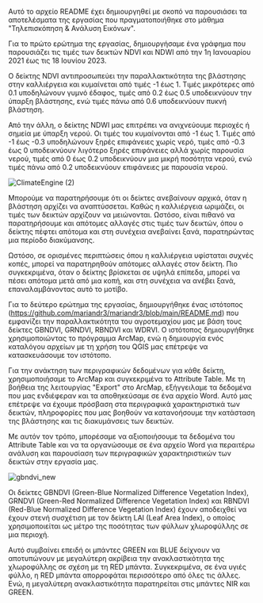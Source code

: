 Αυτό το αρχείο README έχει δημιουργηθεί με σκοπό να παρουσιάσει τα αποτελέσματα της εργασίας που πραγματοποιήθηκε στο μάθημα "Τηλεπισκόπηση & Ανάλυση Εικόνων". 

Για το πρώτο ερώτημα της εργασίας, δημιουργήσαμε ένα γράφημα που παρουσιάζει τις τιμές των δεικτών NDVI και NDWI από την 1η Ιανουαρίου 2021 έως τις 18 Ιουνίου 2023.

Ο δείκτης NDVI αντιπροσωπεύει την παραλλακτικότητα της βλάστησης στην καλλιέργεια και κυμαίνεται από τιμές -1 έως 1. Τιμές μικρότερες από 0.1 υποδηλώνουν γυμνό έδαφος, τιμές από 0.2 έως 0.5 υποδεικνύουν την ύπαρξη βλάστησης, ενώ τιμές πάνω από 0.6 υποδεικνύουν πυκνή βλάστηση.

Από την άλλη, ο δείκτης NDWI μας επιτρέπει να ανιχνεύουμε περιοχές ή σημεία με ύπαρξη νερού. Οι τιμές του κυμαίνονται από -1 έως 1. Τιμές από -1 έως -0.3 υποδηλώνουν ξηρές επιφάνειες χωρίς νερό, τιμές από -0.3 έως 0 υποδεικνύουν λιγότερο ξηρές επιφάνειες αλλά χωρίς παρουσία νερού, τιμές από 0 έως 0.2 υποδεικνύουν μια μικρή ποσότητα νερού, ενώ τιμές πάνω από 0.2 υποδεικνύουν επιφάνειες με παρουσία νερού.

![ClimateEngine (2)](https://github.com/mariandr3/mariandr3/assets/139487823/4fb5ff63-c7fb-48f6-a718-262198dd1fc4)

Μπορούμε να παρατηρήσουμε ότι οι δείκτες ανεβαίνουν αρχικά, όταν η βλάστηση αρχίζει να αναπτύσσεται. Καθώς η καλλιέργεια ωριμάζει, οι τιμές των δεικτών αρχίζουν να μειώνονται.  Ωστόσο, είναι πιθανό να παρατηρήσουμε και απότομες αλλαγές στις τιμές των δεικτών, όπου ο δείκτης πέφτει απότομα και στη συνέχεια ανεβαίνει ξανά, παρατηρώντας μια περίοδο διακύμανσης.

Ωστόσο, σε ορισμένες περιπτώσεις όπου η καλλιέργεια υφίσταται συχνές κοπές, μπορεί να παρατηρηθούν απότομες αλλαγές στον δείκτη. Πιο συγκεκριμένα, όταν ο δείκτης βρίσκεται σε υψηλά επίπεδα, μπορεί να πέσει απότομα μετά από μια κοπή, και στη συνέχεια να ανέβει ξανά, επαναλαμβάνοντας αυτό το μοτίβο.



Για το δεύτερο ερώτημα της εργασίας, δημιουργήθηκε ένας ιστότοπος (https://github.com/mariandr3/mariandr3/blob/main/README.md) που εμφανίζει την παραλλακτικότητα του αγροτεμαχίου μας με βάση τους δείκτες GBNDVI, GRNDVI, RBNDVI και WDRVI. O ιστότοπος δημιουργήθηκε χρησιμοποιώντας το πρόγραμμα ArcMap, ενώ η δημιουργία ενός καταλόγου αρχείων με τη χρήση του QGIS μας επέτρεψε να κατασκευάσουμε τον ιστότοπο. 

Για την ανάκτηση των περιγραφικών δεδομένων για κάθε δείκτη, χρησιμοποιήσαμε το ArcMap και συγκεκριμένα το Attribute Table. Με τη βοήθεια της λειτουργίας "Export" στο ArcMap, εξήγγειλαμε τα δεδομένα που μας ενδιέφεραν και τα αποθηκεύσαμε σε ένα αρχείο Word. Αυτό μας επέτρεψε να έχουμε πρόσβαση στα περιγραφικά χαρακτηριστικά των δεικτών, πληροφορίες που μας βοηθούν να κατανοήσουμε την κατάσταση της βλάστησης και τις διακυμάνσεις των δεικτών.

Με αυτόν τον τρόπο, μπορέσαμε να αξιοποιήσουμε τα δεδομένα του Attribute Table και να τα οργανώσουμε σε ένα αρχείο Word για περαιτέρω ανάλυση και παρουσίαση των περιγραφικών χαρακτηριστικών των δεικτών στην εργασία μας.


![gbndvi_new](https://github.com/mariandr3/mariandr3/assets/139487823/63812d7c-703f-4e48-b2cc-3b386bcf2d47)

Oι δείκτες GBNDVI (Green-Blue Normalized Difference Vegetation Index), GRNDVI (Green-Red Normalized Difference Vegetation Index) και RBNDVI (Red-Blue Normalized Difference Vegetation Index) έχουν αποδειχθεί να έχουν στενή συσχέτιση με τον δείκτη LAI (Leaf Area Index), ο οποίος χρησιμοποιείται ως μέτρο της ποσότητας των φύλλων χλωροφύλλης σε μια περιοχή.

Αυτό συμβαίνει επειδή οι μπάντες GREEN και BLUE δείχνουν να αποτυπώνουν με μεγαλύτερη ακρίβεια την ανακλαστικότητα της χλωροφύλλης σε σχέση με τη RED μπάντα. Συγκεκριμένα, σε ένα υγιές φύλλο, η RED μπάντα απορροφάται περισσότερο από όλες τις άλλες. Ενώ, η μεγαλύτερη ανακλαστικότητα παρατηρείται στις μπάντες NIR και GREEN.
